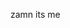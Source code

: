 zamn its me

<!---
conjectstie/conjectstie is a ✨ special ✨ repository because its `README.md` (this file) appears on your GitHub profile.
You can click the Preview link to take a look at your changes.
--->
